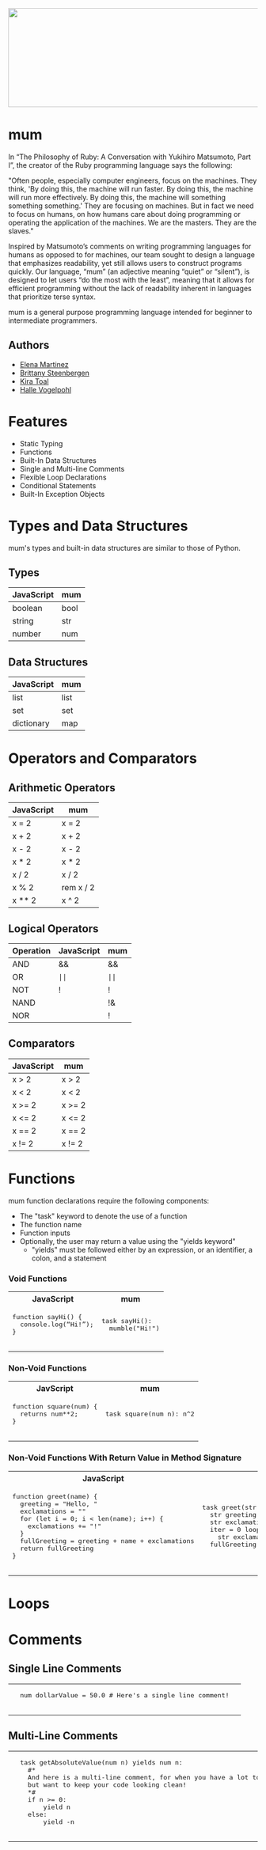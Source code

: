 <img src="https://raw.githubusercontent.com/bsteenbergen/mum/main/docs/mum_logo.PNG" width="600" height="200"/>

# mum

In “The Philosophy of Ruby: A Conversation with Yukihiro Matsumoto, Part I”, the creator of the Ruby programming language says the following: 

"Often people, especially computer engineers, focus on the machines. They think, 'By doing this, the machine will run faster. By doing this, the machine will run more effectively. By doing this, the machine will something something something.' They are focusing on machines. But in fact we need to focus on humans, on how humans care about doing programming or operating the application of the machines. We are the masters. They are the slaves." 

Inspired by Matsumoto’s comments on writing programming languages for humans as opposed to for machines, our team sought to design a language that emphasizes readability, yet still allows users to construct programs quickly. Our language, “mum” (an adjective meaning “quiet” or “silent”), is designed to let users “do the most with the least”, meaning that it allows for efficient programming without the lack of readability inherent in languages that prioritize terse syntax. 

mum is a general purpose programming language intended for beginner to intermediate programmers.

## Authors 
- [Elena Martinez](https://github.com/elenasmartinez)
- [Brittany Steenbergen](https://github.com/bsteenbergen)
- [Kira Toal](https://github.com/kirakira0)
- [Halle Vogelpohl](https://github.com/hallegv)

# Features

- Static Typing 
- Functions 
- Built-In Data Structures 
- Single and Multi-line Comments 
- Flexible Loop Declarations 
- Conditional Statements 
- Built-In Exception Objects

# Types and Data Structures 

mum's types and built-in data structures are similar to those of Python.

## Types 

| JavaScript  | mum               |
| ----------- | ----------------- |
| boolean     | bool              |
| string      | str               |
| number      | num               |

## Data Structures 

| JavaScript  | mum               |
| ----------- | ----------------- |
| list        | list              |
| set         | set               |
| dictionary  | map               |

# Operators and Comparators 

## Arithmetic Operators 

| JavaScript  | mum               |
| ----------- | ----------------- |
| x = 2       | x = 2             |
| x + 2       | x + 2             |
| x - 2       | x - 2             | 
| x * 2       | x * 2             | 
| x / 2       | x / 2             | 
| x % 2       | rem x / 2         | 
| x ** 2      | x ^ 2             | 

## Logical Operators

| Operation | JavaScript  | mum               |
| --------- | ----------- | ----------------- |
| AND       | &&          | &&                |
| OR        | `\|\|`        | `\|\|`              |
| NOT       | !           | !                 |
| NAND      |             | !&                |
| NOR       |             | !|                |


## Comparators 

| JavaScript  | mum               |
| ----------- | ----------------- |
| x > 2       | x > 2             |
| x < 2       | x < 2             |
| x >= 2      | x >= 2            | 
| x <= 2      | x <= 2            | 
| x == 2      | x == 2            | 
| x != 2      | x != 2            | 


# Functions 

mum function declarations require the following components: 

- The "task" keyword to denote the use of a function 
- The function name 
- Function inputs 
- Optionally, the user may return a value using the "yields keyword" 
  - "yields" must be followed either by an expression, or an identifier, a colon, and a statement

### Void Functions

<table>
  <th>JavaScript</th><th>mum</th>
  <tr>
    <td>
      <pre style="margin-left: 0; width:100%">
function sayHi() {
  console.log(“Hi!”);
}
    </td>
    <td>
      <pre style="margin-left: 0; width:100%">
task sayHi():
  mumble("Hi!")
    </td>
  </tr>
</table>

### Non-Void Functions 

<table>
  <th>JavScript</th><th>mum</th>
  <tr>
    <td>
      <pre style="margin-left: 0; width:100%">
function square(num) {
  returns num**2;
}
    </td>
    <td>
      <pre style="margin-left: 0; width:100%">
task square(num n): n^2
    </td>
  </tr>
</table>

### Non-Void Functions With Return Value in Method Signature

<table>
  <th>JavaScript</th><th>mum</th>
  <tr>
    <td>
      <pre style="margin-left: 0; width:100%">
function greet(name) {
  greeting = "Hello, "
  exclamations = ""
  for (let i = 0; i < len(name); i++) {
    exclamations += "!"
  }
  fullGreeting = greeting + name + exclamations
  return fullGreeting
}
    </td>
    <td>
      <pre style="margin-left: 0; width:100%">
task greet(str name) yields str fullGreeting:
  str greeting = "Hello, "
  str exclamations = ""
  iter = 0 loop iter += 1 until iter = len(name):
    str exclamations += "!"
  fullGreeting = greeting + name + exclamations 
    </td>
  </tr>
</table>


# Loops 
  
# Comments 
  
## Single Line Comments 
<table>
<tr>
  <td>
    <pre style="margin-left: 0; width:100%">
  num dollarValue = 50.0 # Here's a single line comment!  
  </td>
</tr>
</table>
  
## Multi-Line Comments 
<table>
<tr>
  <td>
    <pre style="margin-left: 0; width:100%">
  task getAbsoluteValue(num n) yields num n:
    #* 
    And here is a multi-line comment, for when you have a lot to say 
    but want to keep your code looking clean!
    *#
    if n >= 0:
        yield n
    else:
        yield -n 
    </td>
</tr>
</table>
